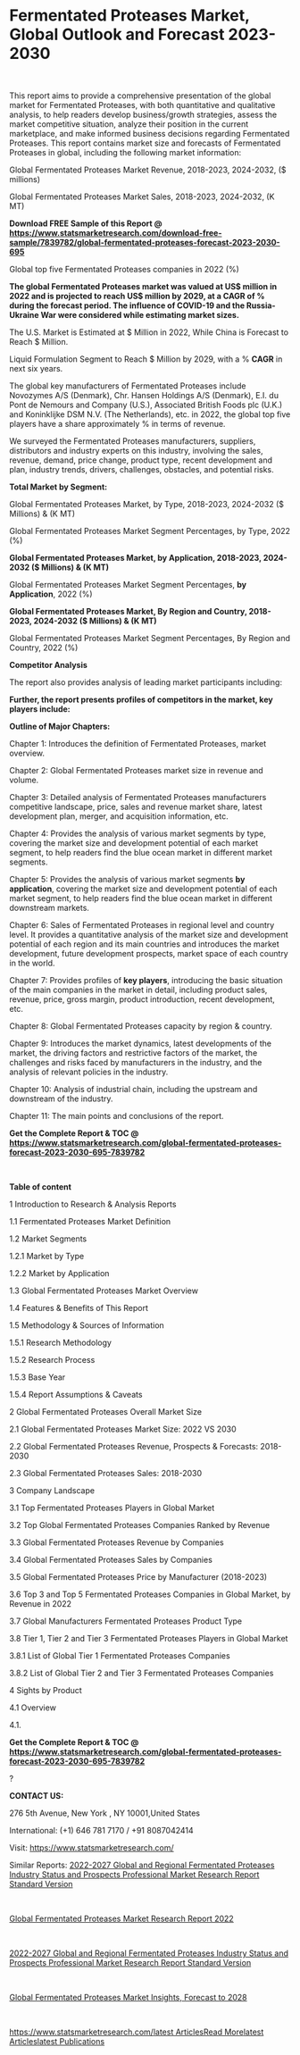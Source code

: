 <h1>Fermentated Proteases Market, Global Outlook and Forecast 2023-2030</h1><br/><p>This report aims to provide a comprehensive presentation of the global market for Fermentated Proteases, with both quantitative and qualitative analysis, to help readers develop business/growth strategies, assess the market competitive situation, analyze their position in the current marketplace, and make informed business decisions regarding Fermentated Proteases. This report contains market size and forecasts of Fermentated Proteases in global, including the following market information:</p>
 
 
 
 <p>Global Fermentated Proteases Market Revenue, 2018-2023, 2024-2032, ($ millions)</p>
 
 
 
 <p>Global Fermentated Proteases Market Sales, 2018-2023, 2024-2032, (K MT)</p>
 
 
 
 <p><strong>Download FREE Sample of this Report @ <a href="https://www.statsmarketresearch.com/download-free-sample/7839782/global-fermentated-proteases-forecast-2023-2030-695">https://www.statsmarketresearch.com/download-free-sample/7839782/global-fermentated-proteases-forecast-2023-2030-695</a></strong></p>
 
 
 
 <p>Global top five Fermentated Proteases companies in 2022 (%)</p>
 
 
 
 <p><strong>The global Fermentated Proteases market was valued at US$ million in 2022 and is projected to reach US$ million by 2029, at a <strong>CAGR</strong> of % during the forecast period. The influence of COVID-19 and the Russia-Ukraine War were considered while estimating market sizes.</strong></p>
 
 
 
 <p>The U.S. Market is Estimated at $ Million in 2022, While China is Forecast to Reach $ Million.</p>
 
 
 
 <p>Liquid Formulation Segment to Reach $ Million by 2029, with a % <strong>CAGR</strong> in next six years.</p>
 
 
 
 <p>The global key manufacturers of Fermentated Proteases include Novozymes A/S (Denmark), Chr. Hansen Holdings A/S (Denmark), E.I. du Pont de Nemours and Company (U.S.), Associated British Foods plc (U.K.) and Koninklijke DSM N.V. (The Netherlands), etc. in 2022, the global top five players have a share approximately % in terms of revenue.</p>
 
 
 
 <p>We surveyed the Fermentated Proteases manufacturers, suppliers, distributors and industry experts on this industry, involving the sales, revenue, demand, price change, product type, recent development and plan, industry trends, drivers, challenges, obstacles, and potential risks.</p>
 
 
 
 <p><strong>Total Market by Segment:</strong></p>
 
 
 
 <p>Global Fermentated Proteases Market, by Type, 2018-2023, 2024-2032 ($ Millions) & (K MT)</p>
 
 
 
 <p>Global Fermentated Proteases Market Segment Percentages, by Type, 2022 (%)</p>
 
 
 
 <p><strong>Global Fermentated Proteases Market, <strong>by Application</strong>, 2018-2023, 2024-2032 ($ Millions) & (K MT)</strong></p>
 
 
 
 <p>Global Fermentated Proteases Market Segment Percentages, <strong>by Application</strong>, 2022 (%)</p>
 
 
 
 <p><strong>Global Fermentated Proteases Market, By Region and Country, 2018-2023, 2024-2032 ($ Millions) & (K MT)</strong></p>
 
 
 
 <p>Global Fermentated Proteases Market Segment Percentages, By Region and Country, 2022 (%)</p>
 
 
 
 <p><strong>Competitor Analysis</strong></p>
 
 
 
 <p>The report also provides analysis of leading market participants including:</p>
 
 
 
 <p><strong>Further, the report presents profiles of competitors in the market, <strong>key players</strong> include:</strong></p>
 
 
 
 <p><strong>Outline of Major Chapters:</strong></p>
 
 
 
 <p>Chapter 1: Introduces the definition of Fermentated Proteases, market overview.</p>
 
 
 
 <p>Chapter 2: Global Fermentated Proteases market size in revenue and volume.</p>
 
 
 
 <p>Chapter 3: Detailed analysis of Fermentated Proteases manufacturers competitive landscape, price, sales and revenue market share, latest development plan, merger, and acquisition information, etc.</p>
 
 
 
 <p>Chapter 4: Provides the analysis of various market segments by type, covering the market size and development potential of each market segment, to help readers find the blue ocean market in different market segments.</p>
 
 
 
 <p>Chapter 5: Provides the analysis of various market segments <strong>by application</strong>, covering the market size and development potential of each market segment, to help readers find the blue ocean market in different downstream markets.</p>
 
 
 
 <p>Chapter 6: Sales of Fermentated Proteases in regional level and country level. It provides a quantitative analysis of the market size and development potential of each region and its main countries and introduces the market development, future development prospects, market space of each country in the world.</p>
 
 
 
 <p>Chapter 7: Provides profiles of <strong>key players</strong>, introducing the basic situation of the main companies in the market in detail, including product sales, revenue, price, gross margin, product introduction, recent development, etc.</p>
 
 
 
 <p>Chapter 8: Global Fermentated Proteases capacity by region & country.</p>
 
 
 
 <p>Chapter 9: Introduces the market dynamics, latest developments of the market, the driving factors and restrictive factors of the market, the challenges and risks faced by manufacturers in the industry, and the analysis of relevant policies in the industry.</p>
 
 
 
 <p>Chapter 10: Analysis of industrial chain, including the upstream and downstream of the industry.</p>
 
 
 
 <p>Chapter 11: The main points and conclusions of the report.</p>
 
 
 
 <div><b>Get the Complete Report & TOC @ <a href="https://www.statsmarketresearch.com/global-fermentated-proteases-forecast-2023-2030-695-7839782">https://www.statsmarketresearch.com/global-fermentated-proteases-forecast-2023-2030-695-7839782</a></b></div>
 
 
 
 <p><br />
 
 <b>Table of content</b></p>
 
 
 
 <p>1 Introduction to Research & Analysis Reports<br />
 
 1.1 Fermentated Proteases Market Definition<br />
 
 1.2 Market Segments<br />
 
 1.2.1 Market by Type<br />
 
 1.2.2 Market by Application<br />
 
 1.3 Global Fermentated Proteases Market Overview<br />
 
 1.4 Features & Benefits of This Report<br />
 
 1.5 Methodology & Sources of Information<br />
 
 1.5.1 Research Methodology<br />
 
 1.5.2 Research Process<br />
 
 1.5.3 Base Year<br />
 
 1.5.4 Report Assumptions & Caveats<br />
 
 2 Global Fermentated Proteases Overall Market Size<br />
 
 2.1 Global Fermentated Proteases Market Size: 2022 VS 2030<br />
 
 2.2 Global Fermentated Proteases Revenue, Prospects & Forecasts: 2018-2030<br />
 
 2.3 Global Fermentated Proteases Sales: 2018-2030<br />
 
 3 Company Landscape<br />
 
 3.1 Top Fermentated Proteases Players in Global Market<br />
 
 3.2 Top Global Fermentated Proteases Companies Ranked by Revenue<br />
 
 3.3 Global Fermentated Proteases Revenue by Companies<br />
 
 3.4 Global Fermentated Proteases Sales by Companies<br />
 
 3.5 Global Fermentated Proteases Price by Manufacturer (2018-2023)<br />
 
 3.6 Top 3 and Top 5 Fermentated Proteases Companies in Global Market, by Revenue in 2022<br />
 
 3.7 Global Manufacturers Fermentated Proteases Product Type<br />
 
 3.8 Tier 1, Tier 2 and Tier 3 Fermentated Proteases Players in Global Market<br />
 
 3.8.1 List of Global Tier 1 Fermentated Proteases Companies<br />
 
 3.8.2 List of Global Tier 2 and Tier 3 Fermentated Proteases Companies<br />
 
 4 Sights by Product<br />
 
 4.1 Overview<br />
 
 4.1.</p>
 
 
 
 <div><b>Get the Complete Report & TOC @ <a href="https://www.statsmarketresearch.com/global-fermentated-proteases-forecast-2023-2030-695-7839782">https://www.statsmarketresearch.com/global-fermentated-proteases-forecast-2023-2030-695-7839782</a></b></div>
 
 
 
 <p>? </p>
 
 
 
 <p><b>CONTACT US:</b><br />
 
 276 5th Avenue, New York , NY 10001,United States<br />
 
 International: (+1) 646 781 7170 / +91 8087042414<br />
 
 Visit: <a href="https://www.statsmarketresearch.com/">https://www.statsmarketresearch.com/</a><br />
 
 Similar Reports: <a href="https://www.statsmarketresearch.com/global-fermentated-proteases-forecast-2023-2030-695-7839782">2022-2027 Global and Regional Fermentated Proteases Industry Status and Prospects Professional Market Research Report Standard Version</a><br />
 
 <br />
 
 <a href="https://www.statsmarketresearch.com/global-fermentated-proteases-forecast-2023-2030-695-7839782">Global Fermentated Proteases Market Research Report 2022</a><br />
 
 <br />
 
 <a href="https://www.statsmarketresearch.com/global-fermentated-proteases-forecast-2023-2030-695-7839782">2022-2027 Global and Regional Fermentated Proteases Industry Status and Prospects Professional Market Research Report Standard Version</a><br />
 
 <br />
 
 <a href="https://www.statsmarketresearch.com/global-fermentated-proteases-forecast-2023-2030-695-7839782">Global Fermentated Proteases Market Insights, Forecast to 2028</a><br />
 
 <br />
 
 <a href="https://gyeongbokgung.com">https://www.statsmarketresearch.com/</a><a href="https://hallyeomaritime.com">latest Articles</a><a href="https://jingwansa.com">Read More</a><a href="https://nguoiviet.jp/">latest Articles</a><a href="https://www.intelmarketresearch.com/">latest Publications</a></p>